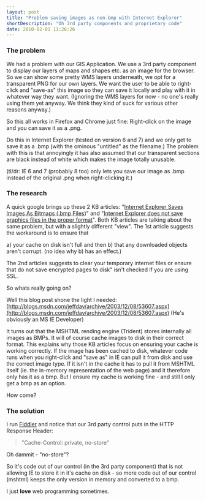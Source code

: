 ```yaml
---
layout: post
title: "Problem saving images as non-bmp with Internet Explorer"
shortDescription: "Oh 3rd party components and proprietary code"
date: 2010-02-01 11:26:26
---
```

### The problem

We had a problem with our GIS Application. We use a 3rd party component to display our layers of maps and shapes etc. 
as an image for the browser. So we can show some pretty WMS layers underneath, we opt for a transparent PNG for our own 
layers. We want the user to be able to right-click and "save-as" this image so they can save it locally 
and play with it in whatever way they want. (Ignoring the WMS layers for now - no one's really using them yet anyway.
 We think they kind of suck for various other reasons anyway.)

So this all works in Firefox and Chrome just fine: Right-click on the image and you can save it as a .png.

Do this in Internet Explorer (tested on version 6 and 7) 
and we only get to save it as a .bmp (with the ominous "untitled" as the filename.) The problem with this is that
 annoyingly it has also assumed that our transparent sections are black instead of white which makes the image totally unusable.

(tl/dr: IE 6 and 7 (probably 8 too) only lets you save our image as .bmp instead of the original .png when right-clicking it.)

### The research

A quick google brings up these 2 KB articles: 
"[Internet Explorer Saves Images As Bitmaps (.bmp Files)](http://support.microsoft.com/kb/810978)" 
and "[Internet Explorer does not save graphics files in the proper format](http://support.microsoft.com/?kbid=260650)".
Both KB articles are talking about the same problem, but with a slightly different "view". 
 The 1st article suggests the workaround is to ensure that

 a) your cache on disk isn't full and then
 b) that any downloaded objects aren't corrupt. (no idea why b) has an effect.)

The 2nd articles suggests to clear your temporary internet files or ensure that do not save encrypted pages to disk"
 isn't checked if you are using SSL.

So whats really going on?

Well this blog post shone the light I needed:
 [http://blogs.msdn.com/jeffdav/archive/2003/12/08/53607.aspx](http://blogs.msdn.com/jeffdav/archive/2003/12/08/53607.aspx)
(He's obviously an MS IE Developer)

It turns out that the MSHTML rending engine (Trident) stores internally all images as BMPs.
 It will of course cache images to disk in their correct format. This explains why those KB articles focus on 
ensuring your cache is working correctly. If the image has been cached to disk, whatever code runs when you right-click
 and "save as" in IE can pull it from disk and use the correct image type. If it isn't in the cache it has to pull it from
MSHTML itself (ie. the in-memory representation of the web page) and it therefore only has it as a bmp.
But I ensure my cache is working fine - and still I only get a bmp as an option.

How come?

### The solution

I run [Fiddler](http://www.fiddlertool.com/) and notice that our 3rd party control puts in the HTTP Response Header:

> "Cache-Control: private, no-store"

Oh dammit - "no-store"?

So it's code out of our control (in the 3rd party component) that is not allowing IE to store it in it's cache on disk -
 so more code out of our control (mshtml) keeps the only version in memory and converted to a bmp.

I just **love** web programming sometimes.